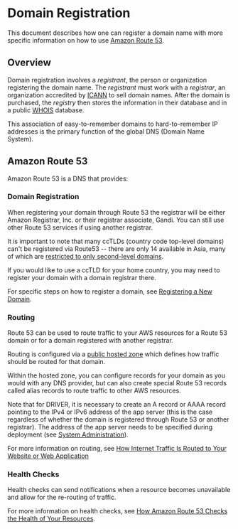 # Domain Registration

This document describes how one can register a domain name with more specific information on how to use [Amazon Route 53](https://docs.aws.amazon.com/Route53/latest/DeveloperGuide/Welcome.html).

## Overview

Domain registration involves a _registrant_, the person or organization registering the domain name. The _registrant_ must work with a _registrar_, an organization accredited by [ICANN](https://www.icann.org/) to sell domain names. After the domain is purchased, the _registry_ then stores the information in their database and in a public [WHOIS](https://whois.icann.org/en/dns-and-whois-how-it-works) database.

This association of easy-to-remember domains to hard-to-remember IP addresses is the primary function of the global DNS (Domain Name System).

## Amazon Route 53

Amazon Route 53 is a DNS that provides:

### Domain Registration

When registering your domain through Route 53 the registrar will be either Amazon Registrar, Inc. or their registrar associate, Gandi. You can still use other Route 53 services if using another registrar.

It is important to note that many ccTLDs (country code top-level domains) can't be registered via Route53 -- there are only 14 available in Asia, many of which are [restricted to only second-level domains](https://docs.aws.amazon.com/Route53/latest/DeveloperGuide/registrar-tld-list.html#registrar-tld-list-asiaoceania).

If you would like to use a ccTLD for your home country, you may need to register your domain with a domain registrar there.

For specific steps on how to register a domain, see [Registering a New Domain](https://docs.aws.amazon.com/Route53/latest/DeveloperGuide/domain-register.html).

### Routing

Route 53 can be used to route traffic to your AWS resources for a Route 53 domain or for a domain registered with another registrar.

Routing is configured via a [public hosted zone](https://docs.aws.amazon.com/Route53/latest/DeveloperGuide/AboutHZWorkingWith.html) which defines how traffic should be routed for that domain.

Within the hosted zone, you can configure records for your domain as you would with any DNS provider, but can also create special Route 53 records called alias records to route traffic to other AWS resources.

Note that for DRIVER, it is necessary to create an A record or AAAA record pointing to the IPv4 or IPv6 address of the app server (this is the case regardless of whether the domain is registered through Route 53 or another registrar). The address of the app server needs to be specified during deployment (see [System Administration](system-administration.md)).

For more information on routing, see [How Internet Traffic Is Routed to Your Website or Web Application](https://docs.aws.amazon.com/Route53/latest/DeveloperGuide/welcome-dns-service.html)

### Health Checks

Health checks can send notifications when a resource becomes unavailable and allow for the re-routing of traffic.

For more information on health checks, see [How Amazon Route 53 Checks the Health of Your Resources](https://docs.aws.amazon.com/Route53/latest/DeveloperGuide/welcome-health-checks.html).
